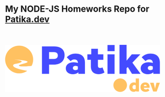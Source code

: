 # My NODE-JS Homeworks Repo for [Patika.dev](https://www.patika.dev/tr)

<br>
<br>


![Patika.dev](./LOGO/newPatikaLogo.svg)